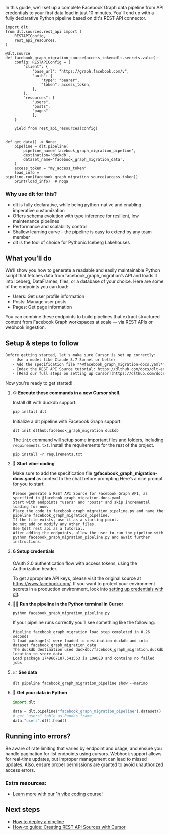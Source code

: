 In this guide, we'll set up a complete Facebook Graph data pipeline from API credentials to your first data load in just 10 minutes. You'll end up with a fully declarative Python pipeline based on dlt's REST API connector.

```python-outcome
import dlt
from dlt.sources.rest_api import (
    RESTAPIConfig,
    rest_api_resources,
)

@dlt.source
def facebook_graph_migration_source(access_token=dlt.secrets.value):
    config: RESTAPIConfig = {
        "client": {
            "base_url": "https://graph.facebook.com/v",
            "auth": {
                "type": "bearer",
                "token": access_token,
            },
        },
        "resources": [
            "users",
            "posts",
            "pages"
            ],
    }

    yield from rest_api_resources(config)


def get_data() -> None:
    pipeline = dlt.pipeline(
        pipeline_name='facebook_graph_migration_pipeline',
        destination='duckdb',
        dataset_name='facebook_graph_migration_data', 
    )
    access_token = "my_access_token"
    load_info = pipeline.run(facebook_graph_migration_source(access_token))
    print(load_info)  # noqa
```

### Why use dlt for this?

- dlt is fully declarative, while being python-native and enabling imperative customization
- Offers schema evolution with type inference for resilient, low maintenance pipelines
- Performance and scalability control
- Shallow learning curve - the pipeline is easy to extend by any team member
- dlt is the tool of choice for Pythonic Iceberg Lakehouses

## What you’ll do

We’ll show you how to generate a readable and easily maintainable Python script that fetches data from facebook_graph_migration’s API and loads it into Iceberg, DataFrames, files, or a database of your choice. Here are some of the endpoints you can load:

- Users: Get user profile information
- Posts: Manage user posts
- Pages: Get page information

You can combine these endpoints to build pipelines that extract structured content from Facebook Graph workspaces at scale — via REST APIs or webhook ingestion.

## Setup & steps to follow

```default
Before getting started, let's make sure Cursor is set up correctly:
   - Use a model like Claude 3.7 Sonnet or better
   - Add the specification file **@facebook_graph_migration-docs.yaml** as context
   - Index the REST API Source tutorial: https://dlthub.com/docs/dlt-ecosystem/verified-sources/rest_api/ and add it to context as **@dlt rest api**
   - [Read our full steps on setting up Cursor](https://dlthub.com/docs/dlt-ecosystem/llm-tooling/cursor-restapi#23-configuring-cursor-with-documentation)
```

Now you're ready to get started! 

1. ⚙️ **Execute these commands in a new Cursor shell.**
    
    Install dlt with duckdb support:
    ```shell
    pip install dlt
    ```

    Initialize a dlt pipeline with Facebook Graph support.
    ```shell
    dlt init dlthub:facebook_graph_migration duckdb
    ```

    The `init` command will setup some important files and folders, including `requirements.txt`. Install the requirements for the rest of the project.
    ```shell
    pip install -r requirements.txt
    ```
    
2. 🤠 **Start vibe-coding**
    
    Make sure to add the specification file **@facebook_graph_migration-docs.yaml** as context to the chat before prompting
    Here’s a nice prompt for you to start: 
    
    ```prompt
    Please generate a REST API Source for Facebook Graph API, as specified in @facebook_graph_migration-docs.yaml 
    Start with endpoints "users" and "posts" and skip incremental loading for now. 
    Place the code in facebook_graph_migration_pipeline.py and name the pipeline facebook_graph_migration_pipeline. 
    If the file exists, use it as a starting point. 
    Do not add or modify any other files. 
    Use @dlt rest api as a tutorial. 
    After adding the endpoints, allow the user to run the pipeline with python facebook_graph_migration_pipeline.py and await further instructions.
    ```

    
3. 🔒 **Setup credentials** 
    
    OAuth 2.0 authentication flow with access tokens, using the Authorization header.
    
    To get appropriate API keys, please visit the original source at https://www.facebook.com/.
    If you want to protect your environment secrets in a production environment, look into [setting up credentials with dlt](https://dlthub.com/docs/walkthroughs/add_credentials).
    
4. 🏃‍♀️ **Run the pipeline in the Python terminal in Cursor**
    
    ```shell
    python facebook_graph_migration_pipeline.py
    ```
    
    If your pipeline runs correctly you’ll see something like the following:
    
    ```shell
    Pipeline facebook_graph_migration load step completed in 0.26 seconds
    1 load package(s) were loaded to destination duckdb and into dataset facebook_graph_migration_data
    The duckdb destination used duckdb:/facebook_graph_migration.duckdb location to store data
    Load package 1749667187.541553 is LOADED and contains no failed jobs
    ```
    
5. 📈 **See data**
    
    ```shell
    dlt pipeline facebook_graph_migration_pipeline show --marimo
    ```
    
6. 🐍 **Get your data in Python**
    
    ```python
    import dlt

   data = dlt.pipeline("facebook_graph_migration_pipeline").dataset()
   # get "users" table as Pandas frame
   data."users".df().head()
    ```

## Running into errors?

Be aware of rate limiting that varies by endpoint and usage, and ensure you handle pagination for list endpoints using cursors. Webhook support allows for real-time updates, but improper management can lead to missed updates. Also, ensure proper permissions are granted to avoid unauthorized access errors.

### Extra resources:

- [Learn more with our 1h vibe coding course!](https://www.youtube.com/watch?v=GGid70rnJuM)

## Next steps

- [How to deploy a pipeline](https://dlthub.com/docs/walkthroughs/deploy-a-pipeline)
- [How-to guide: Creating REST API Sources with Cursor](https://dlthub.com/docs/dlt-ecosystem/llm-tooling/cursor-restapi)